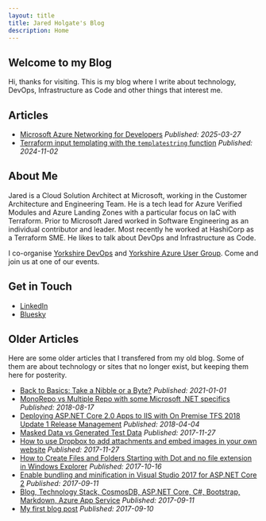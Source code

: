 ```yaml
---
layout: title
title: Jared Holgate's Blog
description: Home
---
```


## Welcome to my Blog

Hi, thanks for visiting. This is my blog where I write about technology, DevOps, Infrastructure as Code and other things that interest me.

## Articles

* [Microsoft Azure Networking for Developers](articles/azure-networking-for-developers.md) *Published: 2025-03-27*
* [Terraform input templating with the `templatestring` function](articles/terraform-input-templating-with-templatestring.md) *Published: 2024-11-02*

## About Me

Jared is a Cloud Solution Architect at Microsoft, working in the Customer Architecture and Engineering Team. He is a tech lead for Azure Verified Modules and Azure Landing Zones with a particular focus on IaC with Terraform. Prior to Microsoft Jared worked in Software Engineering as an individual contributor and leader. Most recently he worked at HashiCorp as a Terraform SME. He likes to talk about DevOps and Infrastructure as Code.

I co-organise [Yorkshire DevOps](https://yorkshiredevops.dev) and [Yorkshire Azure User Group](https://yorkshireazuregroup.cloud). Come and join us at one of our events.

## Get in Touch

* [LinkedIn](https://www.linkedin.com/in/jaredfholgate/)
* [Bluesky](https://bsky.app/profile/jared.holgate.dev)

## Older Articles

Here are some older articles that I transfered from my old blog. Some of them are about technology or sites that no longer exist, but keeping them here for posterity.

* [Back to Basics: Take a Nibble or a Byte?](articles/009.md) *Published: 2021-01-01*
* [MonoRepo vs Multiple Repo with some Microsoft .NET specifics](articles/008.md) *Published: 2018-08-17*
* [Deploying ASP.NET Core 2.0 Apps to IIS with On Premise TFS 2018 Update 1 Release Management](articles/007.md) *Published: 2018-04-04*
* [Masked Data vs Generated Test Data](articles/006.md) *Published: 2017-11-27*
* [How to use Dropbox to add attachments and embed images in your own website](articles/005.md) *Published: 2017-11-27*
* [How to Create Files and Folders Starting with Dot and no file extension in Windows Explorer](articles/004.md) *Published: 2017-10-16*
* [Enable bundling and minification in Visual Studio 2017 for ASP.NET Core 2](articles/003.md) *Published: 2017-09-11*
* [Blog, Technology Stack, CosmosDB, ASP.NET Core, C#, Bootstrap, Markdown, Azure App Service](articles/002.md) *Published: 2017-09-11*
* [My first blog post](articles/001.md) *Published: 2017-09-10*
